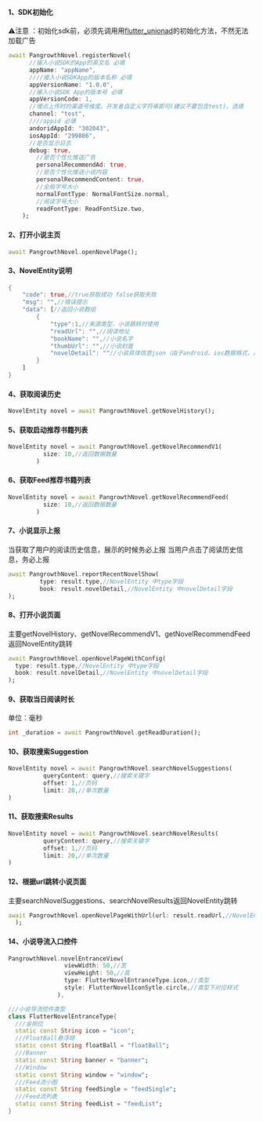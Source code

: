 #### 1、SDK初始化

⚠️注意 ：初始化sdk前，必须先调用用[flutter_unionad](https://github.com/gstory0404/flutter_unionad)的初始化方法，不然无法加载广告

```dart
await PangrowthNovel.registerNovel(
      //接入小说SDK的App的英文名 必填
      appName: "appName",
      ////接入小说SDKApp的版本名称 必填
      appVersionName: "1.0.0",
      //接入小说SDK App的版本号 必填
      appVersionCode: 1,
      //埋点上传时的渠道号维度。开发者自定义字符串即可(建议不要包含test)。选填
      channel: "test",
      ////appid 必填
      andoridAppId: "302043",
      iosAppId: "299886",
      //是否显示日志
      debug: true,
        //是否个性化推送广告
        personalRecommendAd: true,
        //是否个性化推送小说内容
        personalRecommendContent: true,
        //全局字号大小
        normalFontType: NormalFontSize.normal,
        //阅读字号大小
        readFontType: ReadFontSize.two,
    );
```

#### 2、打开小说主页

```dart
await PangrowthNovel.openNovelPage();
```

#### 3、NovelEntity说明
```dart
{
    "code": true,//true获取成功 false获取失败
    "msg": "",//错误提示
    "data": [//返回小说数组
        {
            "type":1,//来源类型，小说跳转时使用
            "readUrl": "",//阅读地址
            "bookName": "",//小说名字
            "thumbUrl": "",//小说封面
            "novelDetail": ""//小说具体信息json（由于android、ios数据格式、后续跳转所需参数等都不相同，所以不做处理直接返回json数据，开发者可根据需求在项目中自行解析）
        }
    ]
}

```

#### 4、获取阅读历史
```dart
NovelEntity novel = await PangrowthNovel.getNovelHistory();
```

#### 5、获取启动推荐书籍列表
```dart
NovelEntity novel = await PangrowthNovel.getNovelRecommendV1(
          size: 10,//返回数据数量
        )
```

#### 6、获取Feed推荐书籍列表
```dart
NovelEntity novel = await PangrowthNovel.getNovelRecommendFeed(
          size: 10,//返回数据数量
        )
```

#### 7、小说显示上报
当获取了用户的阅读历史信息，展示的时候务必上报
当用户点击了阅读历史信息，务必上报
```dart
await PangrowthNovel.reportRecentNovelShow(
         type: result.type,//NovelEntity 中type字段
         book: result.novelDetail,//NovelEntity 中novelDetail字段
);
```

#### 8、打开小说页面
主要getNovelHistory、getNovelRecommendV1、getNovelRecommendFeed返回NovelEntity跳转
```dart
await PangrowthNovel.openNovelPageWithConfig(
  type: result.type,//NovelEntity 中type字段
  book: result.novelDetail,//NovelEntity 中novelDetail字段
);
```

#### 9、获取当日阅读时长
单位：毫秒
```dart
int _duration = await PangrowthNovel.getReadDuration();
```

#### 10、获取搜索Suggestion
```dart
NovelEntity novel = await PangrowthNovel.searchNovelSuggestions(
          queryContent: query,//搜索关键字
          offset: 1,//页码
          limit: 20,//单次数量
)
```

#### 11、获取搜索Results
```dart
NovelEntity novel = await PangrowthNovel.searchNovelResults(
          queryContent: query,//搜索关键字
          offset: 1,//页码
          limit: 20,//单次数量
)
```
#### 12、根据url跳转小说页面
主要searchNovelSuggestions、searchNovelResults返回NovelEntity跳转
```dart
await PangrowthNovel.openNovelPageWithUrl(url: result.readUrl,//NovelEntity中readUrl
  );
```

#### 14、小说导流入口控件
```dart
PangrowthNovel.novelEntranceView(
                viewWidth: 50,//宽
                viewHeight: 50,//高
                type: FlutterNovelEntranceType.icon,//类型
                style: FlutterNovelIconSytle.circle,//类型下对应样式
              ),
```
```dart
///小说导流控件类型
class FlutterNovelEntranceType{
  ///金刚位
  static const String icon = "icon";
  ///FloatBall悬浮球
  static const String floatBall = "floatBall";
  ///Banner
  static const String banner = "banner";
  ///Window
  static const String window = "window";
  ///Feed流小图
  static const String feedSingle = "feedSingle";
  ///Feed流列表
  static const String feedList = "feedList";
}
```